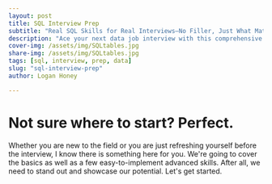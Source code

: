 ```yaml
---
layout: post
title: SQL Interview Prep
subtitle: "Real SQL Skills for Real Interviews—No Filler, Just What Matters"
description: "Ace your next data job interview with this comprehensive SQL prep guide—covering real-world questions, efficient query patterns, joins, subqueries, and optimization tips."
cover-img: /assets/img/SQLtables.jpg
share-img: /assets/img/SQLtables.jpg
tags: [sql, interview, prep, data]
slug: "sql-interview-prep"
author: Logan Honey

---
```

# Not sure where to start? Perfect.
Whether you are new to the field or you are just refreshing yourself before the interview, I know there is something here for you. We're going to cover the basics as well as a few easy-to-implement advanced skills. After all, we need to stand out and showcase our potential. Let's get started.
